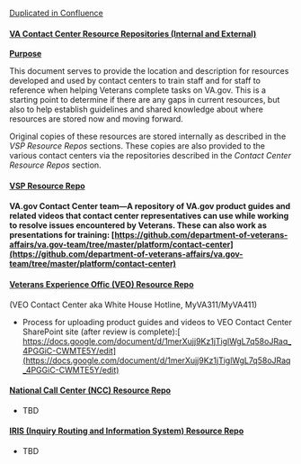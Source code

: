 [Duplicated in Confluence](https://vfs.atlassian.net/wiki/spaces/Contact/pages/1859944556/Contact+Center+Resource+Repositories)

#### **<span style="text-decoration:underline;">VA Contact Center Resource Repositories (Internal and External)</span>**

**<span style="text-decoration:underline;">Purpose</span>**

This document serves to provide the location and description for resources developed and used by contact centers to train staff and for staff to reference when helping Veterans complete tasks on VA.gov. This is a starting point to determine if there are any gaps in current resources, but also to help establish guidelines and shared knowledge about where resources are stored now and moving forward.

Original copies of these resources are stored internally as described in the _VSP Resource Repos_ sections. These copies are also provided to the various contact centers via the repositories described in the _Contact Center Resource Repos_ section.


#### **<span style="text-decoration:underline;">VSP  Resource Repo</span>**


#### **VA.gov Contact Center team**—A repository of VA.gov product guides and related videos that contact center representatives can use while working to resolve issues encountered by Veterans. These can also work as presentations for training: [https://github.com/department-of-veterans-affairs/va.gov-team/tree/master/platform/contact-center](https://github.com/department-of-veterans-affairs/va.gov-team/tree/master/platform/contact-center)


#### **<span style="text-decoration:underline;">Veterans Experience Offic (VEO) Resource Repo </span>**

(VEO Contact Center aka White House Hotline, MyVA311/MyVA411)


- Process for uploading product guides and videos to VEO Contact Center SharePoint site (after review is complete):[ https://docs.google.com/document/d/1merXujj9Kz1jTiglWgL7q58oJRaq_4PGGiC-CWMTE5Y/edit](https://docs.google.com/document/d/1merXujj9Kz1jTiglWgL7q58oJRaq_4PGGiC-CWMTE5Y/edit)


#### **<span style="text-decoration:underline;">National Call Center (NCC) Resource Repo</span>**

- TBD


#### **<span style="text-decoration:underline;">IRIS (Inquiry Routing and Information System) Resource Repo</span>**

- TBD
